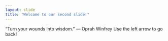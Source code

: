 ```yaml
---
layout: slide
title: "Welcome to our second slide!"
---
```

“Turn your wounds into wisdom.” — Oprah Winfrey
Use the left arrow to go back!
